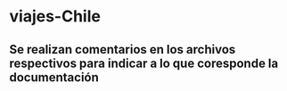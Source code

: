 # viajes-Chile

## Se realizan comentarios en los archivos respectivos para indicar a lo que coresponde la documentación ##